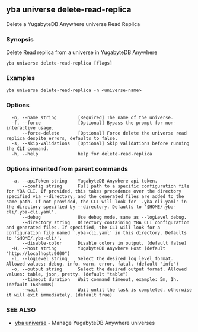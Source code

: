 ## yba universe delete-read-replica

Delete a YugabyteDB Anywhere universe Read Replica

### Synopsis

Delete Read replica from a universe in YugabyteDB Anywhere

```
yba universe delete-read-replica [flags]
```

### Examples

```
yba universe delete-read-replica -n <universe-name>
```

### Options

```
  -n, --name string        [Required] The name of the universe.
  -f, --force              [Optional] Bypass the prompt for non-interactive usage.
      --force-delete       [Optional] Force delete the universe read replica despite errors, defaults to false.
  -s, --skip-validations   [Optional] Skip validations before running the CLI command.
  -h, --help               help for delete-read-replica
```

### Options inherited from parent commands

```
  -a, --apiToken string    YugabyteDB Anywhere api token.
      --config string      Full path to a specific configuration file for YBA CLI. If provided, this takes precedence over the directory specified via --directory, and the generated files are added to the same path. If not provided, the CLI will look for '.yba-cli.yaml' in the directory specified by --directory. Defaults to '$HOME/.yba-cli/.yba-cli.yaml'.
      --debug              Use debug mode, same as --logLevel debug.
      --directory string   Directory containing YBA CLI configuration and generated files. If specified, the CLI will look for a configuration file named '.yba-cli.yaml' in this directory. Defaults to '$HOME/.yba-cli/'.
      --disable-color      Disable colors in output. (default false)
  -H, --host string        YugabyteDB Anywhere Host (default "http://localhost:9000")
  -l, --logLevel string    Select the desired log level format. Allowed values: debug, info, warn, error, fatal. (default "info")
  -o, --output string      Select the desired output format. Allowed values: table, json, pretty. (default "table")
      --timeout duration   Wait command timeout, example: 5m, 1h. (default 168h0m0s)
      --wait               Wait until the task is completed, otherwise it will exit immediately. (default true)
```

### SEE ALSO

* [yba universe](yba_universe.md)	 - Manage YugabyteDB Anywhere universes


